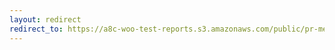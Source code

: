 ```yaml
---
layout: redirect
redirect_to: https://a8c-woo-test-reports.s3.amazonaws.com/public/pr-merge/39898/e2e/index.html
---
```

